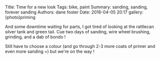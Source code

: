 Title: Time for a new look
Tags: bike, paint
Summary: sanding, sanding, forever sanding
Authors: dane foster
Date: 2016-04-05 20:17
gallery: {photo}priming

And some downtime waiting for parts, I got tired of looking at the rattlecan silver tank and green tail. Cue two days of sanding, wire wheel brushing, grinding, and a dab of bondo !

Still have to choose a colour (and go through 2-3 more coats of primer and even more sanding =\) but we're on the way !

